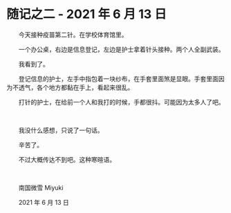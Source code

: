 # 随记之二 - 2021 年 6 月 13 日

　　今天接种疫苗第二针。在学校体育馆里。

　　一个办公桌，右边是信息登记，左边是护士拿着针头接种。两个人全副武装。

　　我看到了。

　　登记信息的护士，左手中指包着一块纱布，在手套里面煞是显眼。手套里面因为不透气，各个地方都黏在手上，看起来很乱。

　　打针的护士，在给前一个人和我打的时候，手都很抖。可能因为太多人了吧。

<br />

　　我没什么感想，只说了一句话。

　　辛苦了。

　　不过大概传达不到吧。这种寒暄语。

<br />

　　南国微雪 Miyuki

　　2021 年 6 月 13 日